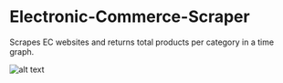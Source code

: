 # Electronic-Commerce-Scraper
Scrapes EC websites and returns total products per category in a time graph.


![alt text](https://i.imgur.com/jpPABEY.png)
